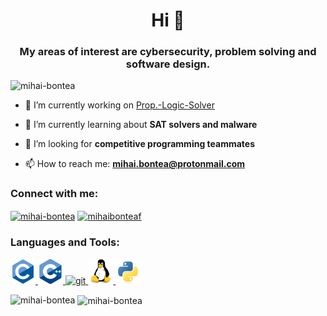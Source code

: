 <h1 align="center">Hi 👋</h1>
<h3 align="center">My areas of interest are cybersecurity, problem solving and software design.</h3>

<p align="left"> <img src="https://komarev.com/ghpvc/?username=mihai-bontea&label=Profile%20views&color=0e75b6&style=flat" alt="mihai-bontea" /> </p>

- 🔭 I’m currently working on [Prop.-Logic-Solver](https://github.com/mihai-bontea/Prop.-Logic-Solver)

- 🌱 I’m currently learning about **SAT solvers and malware**

- 👯 I’m looking for **competitive programming teammates**

- 📫 How to reach me: **mihai.bontea@protonmail.com**

<h3 align="left">Connect with me:</h3>
<p align="left">
<a href="https://linkedin.com/in/mihai-bontea" target="blank"><img align="center" src="https://raw.githubusercontent.com/rahuldkjain/github-profile-readme-generator/master/src/images/icons/Social/linked-in-alt.svg" alt="mihai-bontea" height="30" width="40" /></a>
<a href="https://www.leetcode.com/mihaibonteaf" target="blank"><img align="center" src="https://raw.githubusercontent.com/rahuldkjain/github-profile-readme-generator/master/src/images/icons/Social/leet-code.svg" alt="mihaibonteaf" height="30" width="40" /></a>
</p>

<h3 align="left">Languages and Tools:</h3>
<p align="left"> <a href="https://www.cprogramming.com/" target="_blank" rel="noreferrer"> <img src="https://raw.githubusercontent.com/devicons/devicon/master/icons/c/c-original.svg" alt="c" width="40" height="40"/> </a> <a href="https://www.w3schools.com/cpp/" target="_blank" rel="noreferrer"> <img src="https://raw.githubusercontent.com/devicons/devicon/master/icons/cplusplus/cplusplus-original.svg" alt="cplusplus" width="40" height="40"/> </a> <a href="https://git-scm.com/" target="_blank" rel="noreferrer"> <img src="https://www.vectorlogo.zone/logos/git-scm/git-scm-icon.svg" alt="git" width="40" height="40"/> </a> <a href="https://www.linux.org/" target="_blank" rel="noreferrer"> <img src="https://raw.githubusercontent.com/devicons/devicon/master/icons/linux/linux-original.svg" alt="linux" width="40" height="40"/> </a> <a href="https://www.python.org" target="_blank" rel="noreferrer"> <img src="https://raw.githubusercontent.com/devicons/devicon/master/icons/python/python-original.svg" alt="python" width="40" height="40"/> </a> </p>

<p><img align="left" src="https://github-readme-stats.vercel.app/api/top-langs?username=mihai-bontea&show_icons=true&locale=en&layout=compact" alt="mihai-bontea" /></p>

<p>&nbsp;<img align="center" src="https://github-readme-stats.vercel.app/api?username=mihai-bontea&show_icons=true&locale=en" alt="mihai-bontea" /></p>

